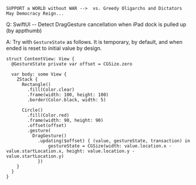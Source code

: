 ```
SUPPORT a WORLD without WAR -->  vs. Greedy Oligarchs and Dictators
May Democracy Reign... 
```

Q: SwiftUI -- Detect DragGesture cancellation when iPad dock is pulled up (by appthumb)

A: Try with `GestureState` as follows. It is temporary, by default, and when ended is reset to initial value by design.

    struct ContentView: View {
      @GestureState private var offset = CGSize.zero
    
      var body: some View {
        ZStack {
          Rectangle()
            .fill(Color.clear)
            .frame(width: 100, height: 100)
            .border(Color.black, width: 5)
    
          Circle()
            .fill(Color.red)
            .frame(width: 90, height: 90)
            .offset(offset)
            .gesture(
              DragGesture()
                .updating($offset) { (value, gestureState, transaction) in
                    gestureState = CGSize(width: value.location.x - value.startLocation.x, height: value.location.y - value.startLocation.y)
                })
        }
      }
    }

